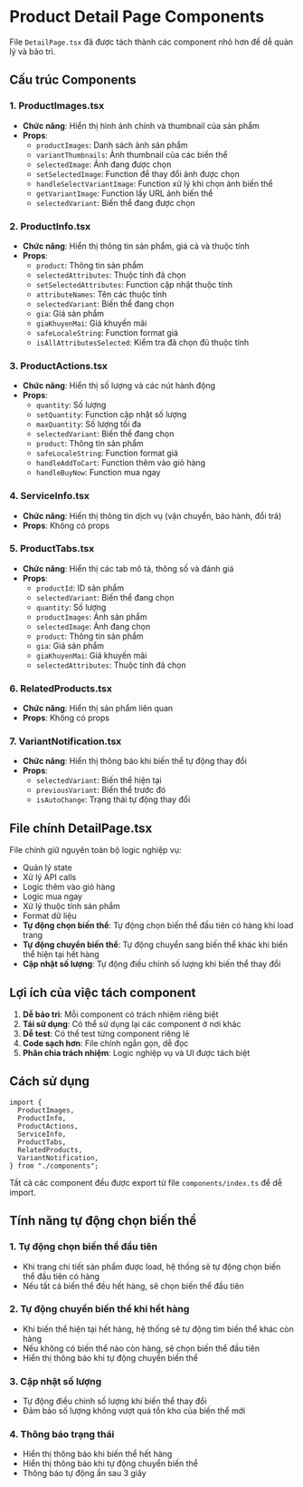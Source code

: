 # Product Detail Page Components

File `DetailPage.tsx` đã được tách thành các component nhỏ hơn để dễ quản lý và bảo trì.

## Cấu trúc Components

### 1. ProductImages.tsx

- **Chức năng**: Hiển thị hình ảnh chính và thumbnail của sản phẩm
- **Props**:
  - `productImages`: Danh sách ảnh sản phẩm
  - `variantThumbnails`: Ảnh thumbnail của các biến thể
  - `selectedImage`: Ảnh đang được chọn
  - `setSelectedImage`: Function để thay đổi ảnh được chọn
  - `handleSelectVariantImage`: Function xử lý khi chọn ảnh biến thể
  - `getVariantImage`: Function lấy URL ảnh biến thể
  - `selectedVariant`: Biến thể đang được chọn

### 2. ProductInfo.tsx

- **Chức năng**: Hiển thị thông tin sản phẩm, giá cả và thuộc tính
- **Props**:
  - `product`: Thông tin sản phẩm
  - `selectedAttributes`: Thuộc tính đã chọn
  - `setSelectedAttributes`: Function cập nhật thuộc tính
  - `attributeNames`: Tên các thuộc tính
  - `selectedVariant`: Biến thể đang chọn
  - `gia`: Giá sản phẩm
  - `giaKhuyenMai`: Giá khuyến mãi
  - `safeLocaleString`: Function format giá
  - `isAllAttributesSelected`: Kiểm tra đã chọn đủ thuộc tính

### 3. ProductActions.tsx

- **Chức năng**: Hiển thị số lượng và các nút hành động
- **Props**:
  - `quantity`: Số lượng
  - `setQuantity`: Function cập nhật số lượng
  - `maxQuantity`: Số lượng tối đa
  - `selectedVariant`: Biến thể đang chọn
  - `product`: Thông tin sản phẩm
  - `safeLocaleString`: Function format giá
  - `handleAddToCart`: Function thêm vào giỏ hàng
  - `handleBuyNow`: Function mua ngay

### 4. ServiceInfo.tsx

- **Chức năng**: Hiển thị thông tin dịch vụ (vận chuyển, bảo hành, đổi trả)
- **Props**: Không có props

### 5. ProductTabs.tsx

- **Chức năng**: Hiển thị các tab mô tả, thông số và đánh giá
- **Props**:
  - `productId`: ID sản phẩm
  - `selectedVariant`: Biến thể đang chọn
  - `quantity`: Số lượng
  - `productImages`: Ảnh sản phẩm
  - `selectedImage`: Ảnh đang chọn
  - `product`: Thông tin sản phẩm
  - `gia`: Giá sản phẩm
  - `giaKhuyenMai`: Giá khuyến mãi
  - `selectedAttributes`: Thuộc tính đã chọn

### 6. RelatedProducts.tsx

- **Chức năng**: Hiển thị sản phẩm liên quan
- **Props**: Không có props

### 7. VariantNotification.tsx

- **Chức năng**: Hiển thị thông báo khi biến thể tự động thay đổi
- **Props**:
  - `selectedVariant`: Biến thể hiện tại
  - `previousVariant`: Biến thể trước đó
  - `isAutoChange`: Trạng thái tự động thay đổi

## File chính DetailPage.tsx

File chính giữ nguyên toàn bộ logic nghiệp vụ:

- Quản lý state
- Xử lý API calls
- Logic thêm vào giỏ hàng
- Logic mua ngay
- Xử lý thuộc tính sản phẩm
- Format dữ liệu
- **Tự động chọn biến thể**: Tự động chọn biến thể đầu tiên có hàng khi load trang
- **Tự động chuyển biến thể**: Tự động chuyển sang biến thể khác khi biến thể hiện tại hết hàng
- **Cập nhật số lượng**: Tự động điều chỉnh số lượng khi biến thể thay đổi

## Lợi ích của việc tách component

1. **Dễ bảo trì**: Mỗi component có trách nhiệm riêng biệt
2. **Tái sử dụng**: Có thể sử dụng lại các component ở nơi khác
3. **Dễ test**: Có thể test từng component riêng lẻ
4. **Code sạch hơn**: File chính ngắn gọn, dễ đọc
5. **Phân chia trách nhiệm**: Logic nghiệp vụ và UI được tách biệt

## Cách sử dụng

```tsx
import {
  ProductImages,
  ProductInfo,
  ProductActions,
  ServiceInfo,
  ProductTabs,
  RelatedProducts,
  VariantNotification,
} from "./components";
```

Tất cả các component đều được export từ file `components/index.ts` để dễ import.

## Tính năng tự động chọn biến thể

### 1. Tự động chọn biến thể đầu tiên

- Khi trang chi tiết sản phẩm được load, hệ thống sẽ tự động chọn biến thể đầu tiên có hàng
- Nếu tất cả biến thể đều hết hàng, sẽ chọn biến thể đầu tiên

### 2. Tự động chuyển biến thể khi hết hàng

- Khi biến thể hiện tại hết hàng, hệ thống sẽ tự động tìm biến thể khác còn hàng
- Nếu không có biến thể nào còn hàng, sẽ chọn biến thể đầu tiên
- Hiển thị thông báo khi tự động chuyển biến thể

### 3. Cập nhật số lượng

- Tự động điều chỉnh số lượng khi biến thể thay đổi
- Đảm bảo số lượng không vượt quá tồn kho của biến thể mới

### 4. Thông báo trạng thái

- Hiển thị thông báo khi biến thể hết hàng
- Hiển thị thông báo khi tự động chuyển biến thể
- Thông báo tự động ẩn sau 3 giây
